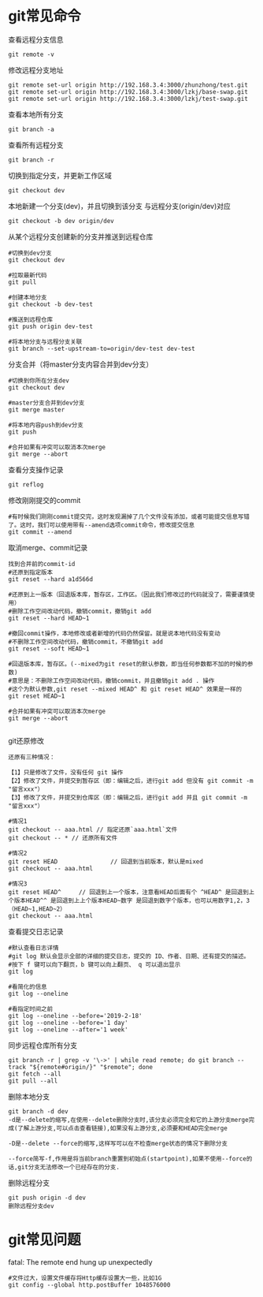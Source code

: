 # git常见命令

查看远程分支信息
```
git remote -v
```

修改远程分支地址
```
git remote set-url origin http://192.168.3.4:3000/zhunzhong/test.git
git remote set-url origin http://192.168.3.4:3000/lzkj/base-swap.git
git remote set-url origin http://192.168.3.4:3000/lzkj/test-swap.git
```

查看本地所有分支
```
git branch -a
```

查看所有远程分支
```
git branch -r
```

切换到指定分支，并更新工作区域
```
git checkout dev
```

本地新建一个分支(dev)，并且切换到该分支 与远程分支(origin/dev)对应
```
git checkout -b dev origin/dev
```



从某个远程分支创建新的分支并推送到远程仓库

```
#切换到dev分支
git checkout dev

#拉取最新代码
git pull

#创建本地分支
git checkout -b dev-test

#推送到远程仓库
git push origin dev-test

#将本地分支与远程分支关联
git branch --set-upstream-to=origin/dev-test dev-test
```



分支合并（将master分支内容合并到dev分支）

```
#切换到你所在分支dev
git checkout dev

#master分支合并到dev分支
git merge master

#将本地内容push到dev分支
git push

#合并如果有冲突可以取消本次merge
git merge --abort
```



查看分支操作记录

```
git reflog
```



修改刚刚提交的commit

```
#有时候我们刚刚commit提交完，这时发现漏掉了几个文件没有添加，或者可能提交信息写错了。这时，我们可以使用带有--amend选项commit命令，修改提交信息
git commit --amend

```



取消merge、commit记录

```
找到合并前的commit-id
#还原到指定版本
git reset --hard a1d566d

#还原到上一版本（回退版本库，暂存区，工作区。（因此我们修改过的代码就没了，需要谨慎使用）
#删除工作空间改动代码，撤销commit，撤销git add 
git reset --hard HEAD~1

#撤回commit操作，本地修改或者新增的代码仍然保留。就是说本地代码没有变动
#不删除工作空间改动代码，撤销commit，不撤销git add
git reset --soft HEAD~1

#回退版本库，暂存区。(--mixed为git reset的默认参数，即当任何参数都不加的时候的参数)
#意思是：不删除工作空间改动代码，撤销commit，并且撤销git add . 操作
#这个为默认参数,git reset --mixed HEAD^ 和 git reset HEAD^ 效果是一样的
git reset HEAD~1

#合并如果有冲突可以取消本次merge
git merge --abort
   
```



git还原修改

```
还原有三种情况：

【1】只是修改了文件，没有任何 git 操作
【2】修改了文件，并提交到暂存区（即：编辑之后，进行git add 但没有 git commit -m "留言xxx"）
【3】修改了文件，并提交到仓库区（即：编辑之后，进行git add 并且 git commit -m "留言xxx"）

#情况1
git checkout -- aaa.html // 指定还原`aaa.html`文件
git checkout -- * // 还原所有文件

#情况2
git reset HEAD               // 回退到当前版本，默认是mixed
git checkout -- aaa.html

#情况3
git reset HEAD^     // 回退到上一个版本，注意看HEAD后面有个 ^HEAD^ 是回退到上个版本HEAD^^ 是回退到上上个版本HEAD~数字 是回退到数字个版本，也可以用数字1,2，3（HEAD~1,HEAD~2）
git checkout -- aaa.html
```



查看提交日志记录

```
#默认查看日志详情
#git log 默认会显示全部的详细的提交日志，提交的 ID、作者、日期、还有提交的描述。
#按下 f 键可以向下翻页，b 键可以向上翻页、 q 可以退出显示
git log 

#看简化的信息
git log --oneline

#看指定时间之前
git log --oneline --before='2019-2-18'
git log --oneline --before='1 day'
git log --oneline --after='1 week'
```

同步远程仓库所有分支

```
git branch -r | grep -v '\->' | while read remote; do git branch --track "${remote#origin/}" "$remote"; done 
git fetch --all 
git pull --all 
```

删除本地分支

```
git branch -d dev
-d是--delete的缩写,在使用--delete删除分支时,该分支必须完全和它的上游分支merge完成(了解上游分支,可以点击查看链接),如果没有上游分支,必须要和HEAD完全merge

-D是--delete --force的缩写,这样写可以在不检查merge状态的情况下删除分支

--force简写-f,作用是将当前branch重置到初始点(startpoint),如果不使用--force的话,git分支无法修改一个已经存在的分支.
```



删除远程分支

```
git push origin -d dev
删除远程分支dev
```



# git常见问题

fatal: The remote end hung up unexpectedly

```
#文件过大，设置文件缓存将Http缓存设置大一些，比如1G
git config --global http.postBuffer 1048576000
```

